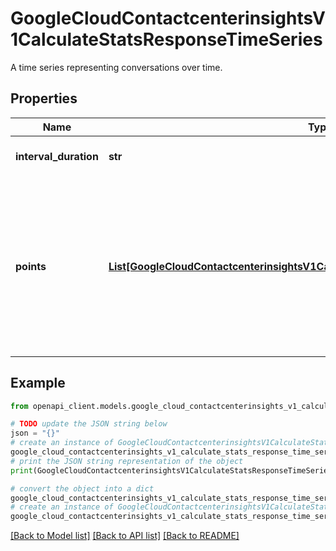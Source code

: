# GoogleCloudContactcenterinsightsV1CalculateStatsResponseTimeSeries

A time series representing conversations over time.

## Properties

Name | Type | Description | Notes
------------ | ------------- | ------------- | -------------
**interval_duration** | **str** | The duration of each interval. | [optional] 
**points** | [**List[GoogleCloudContactcenterinsightsV1CalculateStatsResponseTimeSeriesInterval]**](GoogleCloudContactcenterinsightsV1CalculateStatsResponseTimeSeriesInterval.md) | An ordered list of intervals from earliest to latest, where each interval represents the number of conversations that transpired during the time window. | [optional] 

## Example

```python
from openapi_client.models.google_cloud_contactcenterinsights_v1_calculate_stats_response_time_series import GoogleCloudContactcenterinsightsV1CalculateStatsResponseTimeSeries

# TODO update the JSON string below
json = "{}"
# create an instance of GoogleCloudContactcenterinsightsV1CalculateStatsResponseTimeSeries from a JSON string
google_cloud_contactcenterinsights_v1_calculate_stats_response_time_series_instance = GoogleCloudContactcenterinsightsV1CalculateStatsResponseTimeSeries.from_json(json)
# print the JSON string representation of the object
print(GoogleCloudContactcenterinsightsV1CalculateStatsResponseTimeSeries.to_json())

# convert the object into a dict
google_cloud_contactcenterinsights_v1_calculate_stats_response_time_series_dict = google_cloud_contactcenterinsights_v1_calculate_stats_response_time_series_instance.to_dict()
# create an instance of GoogleCloudContactcenterinsightsV1CalculateStatsResponseTimeSeries from a dict
google_cloud_contactcenterinsights_v1_calculate_stats_response_time_series_from_dict = GoogleCloudContactcenterinsightsV1CalculateStatsResponseTimeSeries.from_dict(google_cloud_contactcenterinsights_v1_calculate_stats_response_time_series_dict)
```
[[Back to Model list]](../README.md#documentation-for-models) [[Back to API list]](../README.md#documentation-for-api-endpoints) [[Back to README]](../README.md)


